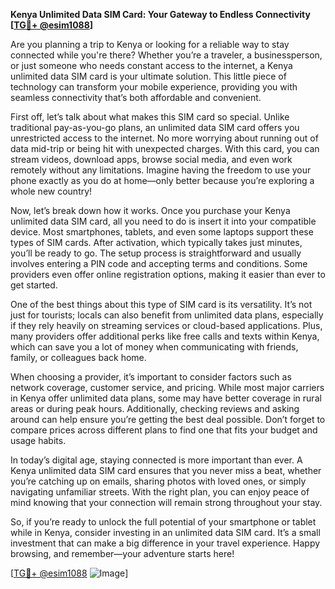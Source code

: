 **Kenya Unlimited Data SIM Card: Your Gateway to Endless Connectivity [[TG💪+ @esim1088](https://t.me/s/esim1088)]**

Are you planning a trip to Kenya or looking for a reliable way to stay connected while you're there? Whether you’re a traveler, a businessperson, or just someone who needs constant access to the internet, a Kenya unlimited data SIM card is your ultimate solution. This little piece of technology can transform your mobile experience, providing you with seamless connectivity that’s both affordable and convenient.

First off, let’s talk about what makes this SIM card so special. Unlike traditional pay-as-you-go plans, an unlimited data SIM card offers you unrestricted access to the internet. No more worrying about running out of data mid-trip or being hit with unexpected charges. With this card, you can stream videos, download apps, browse social media, and even work remotely without any limitations. Imagine having the freedom to use your phone exactly as you do at home—only better because you’re exploring a whole new country!

Now, let’s break down how it works. Once you purchase your Kenya unlimited data SIM card, all you need to do is insert it into your compatible device. Most smartphones, tablets, and even some laptops support these types of SIM cards. After activation, which typically takes just minutes, you’ll be ready to go. The setup process is straightforward and usually involves entering a PIN code and accepting terms and conditions. Some providers even offer online registration options, making it easier than ever to get started.

One of the best things about this type of SIM card is its versatility. It’s not just for tourists; locals can also benefit from unlimited data plans, especially if they rely heavily on streaming services or cloud-based applications. Plus, many providers offer additional perks like free calls and texts within Kenya, which can save you a lot of money when communicating with friends, family, or colleagues back home.

When choosing a provider, it’s important to consider factors such as network coverage, customer service, and pricing. While most major carriers in Kenya offer unlimited data plans, some may have better coverage in rural areas or during peak hours. Additionally, checking reviews and asking around can help ensure you’re getting the best deal possible. Don’t forget to compare prices across different plans to find one that fits your budget and usage habits.

In today’s digital age, staying connected is more important than ever. A Kenya unlimited data SIM card ensures that you never miss a beat, whether you’re catching up on emails, sharing photos with loved ones, or simply navigating unfamiliar streets. With the right plan, you can enjoy peace of mind knowing that your connection will remain strong throughout your stay.

So, if you’re ready to unlock the full potential of your smartphone or tablet while in Kenya, consider investing in an unlimited data SIM card. It’s a small investment that can make a big difference in your travel experience. Happy browsing, and remember—your adventure starts here! 

[[TG💪+ @esim1088](https://t.me/s/esim1088) ![Image](https://i.postimg.cc/Y0z9fWf4/image.png)]